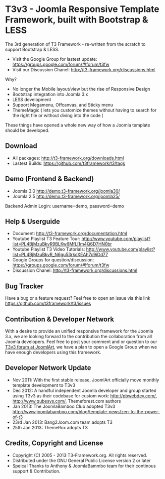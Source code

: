 T3v3 - Joomla Responsive Template Framework, built with Bootstrap & LESS
==============

The 3rd generation of T3 Framework - re-written from the scratch to support Bootstrap & LESS.  
- Visit the Google Group for lastest update: 
https://groups.google.com/forum/#!forum/t3fw
- Visit our Discussion Chanel: http://t3-framework.org/discussions.html

Why?
- No longer the Mobile layout/view but the rise of Responsive Design
- Bootstrap integration into Joomla 3.x 
- LESS development 
- Support Megamenu, Offcanvas, and Sticky menu
- ThemeMagic ( lets you customize themes without having to search for the right file or without diving into the code )

These things have opened a whole new way of how a Joomla template should be developed. 

Download 
--------
- All packages: http://t3-framework.org/downloads.html
- Lastest Builds: https://github.com/t3framework/t3/tags 


Demo (Frontend & Backend)
--------
- Joomla 3.0 http://demo.t3-framework.org/joomla30/
- Joomla 2.5 http://demo.t3-framework.org/joomla25/

Backend Admin Login: username=demo, password=demo

Help & Userguide
------------
- Document: http://t3-framework.org/documentation.html
- Youtube Playlist T3 Feature Tour: http://www.youtube.com/playlist?list=PL4BjMzuBkvR9BLKw6MfLl1m4Q6D7HN0br
- Youtube Playlist T3 Video Tutorials: http://www.youtube.com/playlist?list=PL4BjMzuBkvR_N6gu53rkcXEAh7c9iOd77
- Google Groups for question/discussion: https://groups.google.com/forum/#!forum/t3fw
- Discussion Chanel: http://t3-framework.org/discussions.html



Bug Tracker
------------
Have a bug or a feature request? Feel free to open an issue via this link https://github.com/t3framework/t3/issues

Contribution & Developer Network
----------
With a desire to provide an unified responsive framework for the Joomla 3.x, we are looking forward to the contribution the collaboration from all 
Joomla developers. Feel free to post your comment and or question to our [T3v3 forum at JoomlArt](http://www.joomlart.com/forums/forumdisplay.php?411-JA-T3V3-Framework "Add a question/comment"), we have a plan to open a Google Group when we have enough developers using this framework.

Developer Network Update
----------
- Nov 2011: With the first stable release, JoomlArt officially move monthly template development to T3v3 
- Dec 2012: A handful independent Joomla developer and group started using T3v3 as their codebase for custom work: http://pbwebdev.com/, http://www.qubesys.com/, Themeforest.com authors
- Jan 2013: The JoomlaBamboo Club adopted T3v3 http://www.joomlabamboo.com/blog/template-news/zen-to-the-power-of-t3
- 23rd Jan 2013:  Bang2Joom.com team adopts T3
- 25th Jan 2013: ThemeRox adopts T3

Credits, Copyright and License
----------
  * Copyright (C) 2005 - 2013 T3-Framework.org. All rights reserved.
  * Distributed under the GNU General Public License version 2 or later
  * Speical Thanks to Anthony & JoomlaBammbo team for their continous support & Contribution. 

